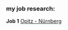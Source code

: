 ### my job research:

**Job 1**
[Opitz - Nürnberg](https://www.opitz-consulting.com/karriere/junior-consultant-analytics-mwd)
